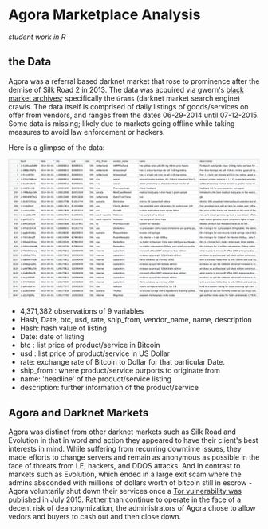 # Agora Marketplace Analysis

_student work in R_


## the Data

Agora was a referral based darknet market that rose to prominence after the demise of Silk Road 2 in 2013. The data was acquired via gwern's [black market archives](http://www.gwern.net/Black-market%20archives#grams); specifically the `Grams` (darknet market search engine) crawls. The data itself is comprised of daily listings of goods/services on offer from vendors, and ranges from the dates 06-29-2014 until 07-12-2015. Some data is missing; likely due to markets going offline while taking measures to avoid law enforcement or hackers. 

Here is a glimpse of the data:

![agora-data](pics/agora-data.png)

- 4,371,382 observations of 9 variables
- Hash, Date, btc, usd, rate, ship_from, vendor\_name, name, description
- Hash: hash value of listing
- Date: date of listing
- btc : list price of product/service in Bitcoin
- usd : list price of product/service in US Dollar
- rate: exchange rate of Bitcoin to Dollar for that particular Date. 
- ship_from : where product/service purports to originate from
- name: 'headline' of the product/service listing
- description: further information of the product/service

## Agora and Darknet Markets

Agora was distinct from other darknet markets such as Silk Road and Evolution in that in word and action they appeared to have their client's best interests in mind. While suffering from recurring downtime issues, they made efforts to change servers and remain as anonymous as possible in the face of threats from LE, hackers, and DDOS attacks. And in contrast to markets such as Evolution, which ended in a large exit scam where the admins absconded with millions of dollars worth of bitcoin still in escrow - Agora voluntarily shut down their services once a [Tor vulnerability was published](https://www.usenix.org/system/files/conference/usenixsecurity15/sec15-paper-kwon.pdf) in July 2015. Rather than continue to operate in the face of a decent risk of deanonymization, the administrators of Agora chose to allow vedors and buyers to cash out and then close down. 



